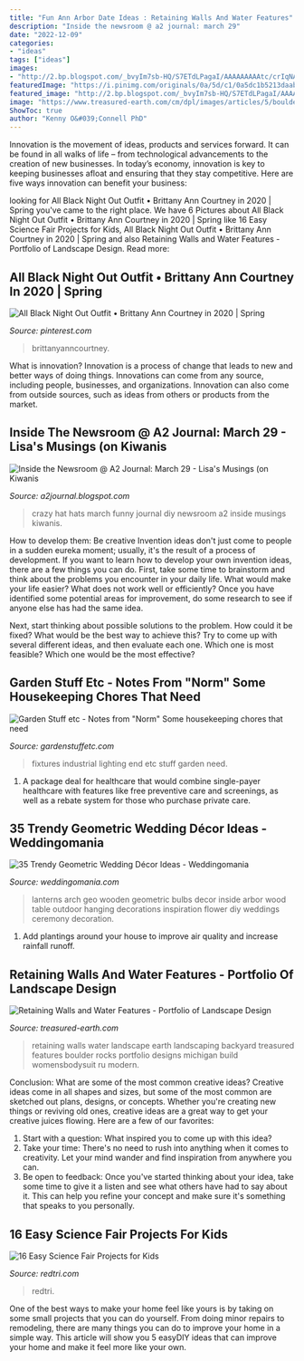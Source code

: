 ```yaml
---
title: "Fun Ann Arbor Date Ideas : Retaining Walls And Water Features"
description: "Inside the newsroom @ a2 journal: march 29"
date: "2022-12-09"
categories:
- "ideas"
tags: ["ideas"]
images:
- "http://2.bp.blogspot.com/_bvyIm7sb-HQ/S7ETdLPagaI/AAAAAAAAAtc/crIqNAOMqpI/s1600/Hat+2.JPG"
featuredImage: "https://i.pinimg.com/originals/0a/5d/c1/0a5dc1b5213daab6f6f3ed5cc15f4aa4.png"
featured_image: "http://2.bp.blogspot.com/_bvyIm7sb-HQ/S7ETdLPagaI/AAAAAAAAAtc/crIqNAOMqpI/s1600/Hat+2.JPG"
image: "https://www.treasured-earth.com/cm/dpl/images/articles/5/boulder-wall-milford-downto.jpg"
ShowToc: true
author: "Kenny O&#039;Connell PhD"
---
```



Innovation is the movement of ideas, products and services forward. It can be found in all walks of life – from technological advancements to the creation of new businesses. In today’s economy, innovation is key to keeping businesses afloat and ensuring that they stay competitive. Here are five ways innovation can benefit your business: 

	

		
looking for All Black Night Out Outfit • Brittany Ann Courtney in 2020 | Spring you've came to the right place. We have 6 Pictures about All Black Night Out Outfit • Brittany Ann Courtney in 2020 | Spring like 16 Easy Science Fair Projects for Kids, All Black Night Out Outfit • Brittany Ann Courtney in 2020 | Spring and also Retaining Walls and Water Features - Portfolio of Landscape Design. Read more:
		
    
## All Black Night Out Outfit • Brittany Ann Courtney In 2020 | Spring

<img loading=lazy src="https://i.pinimg.com/originals/0a/5d/c1/0a5dc1b5213daab6f6f3ed5cc15f4aa4.png" onerror="this.onerror=null;this.src='https://tse3.mm.bing.net/th?id=OIP.5tKKdcAHpsA_mr5NYWvI8gHaLH&amp;pid=15.1';" alt="All Black Night Out Outfit • Brittany Ann Courtney in 2020 | Spring">

_Source: pinterest.com_

>brittanyanncourtney. 

	

What is innovation?
Innovation is a process of change that leads to new and better ways of doing things. Innovations can come from any source, including people, businesses, and organizations. Innovation can also come from outside sources, such as ideas from others or products from the market.

    
## Inside The Newsroom @ A2 Journal: March 29 - Lisa&#039;s Musings (on Kiwanis

<img loading=lazy src="http://2.bp.blogspot.com/_bvyIm7sb-HQ/S7ETdLPagaI/AAAAAAAAAtc/crIqNAOMqpI/s1600/Hat+2.JPG" onerror="this.onerror=null;this.src='https://tse2.mm.bing.net/th?id=OIP.VjLvIkBh7z2UlQ8FM4TH4AHaE8&amp;pid=15.1';" alt="Inside the Newsroom @ A2 Journal: March 29 - Lisa&#039;s Musings (on Kiwanis">

_Source: a2journal.blogspot.com_

>crazy hat hats march funny journal diy newsroom a2 inside musings kiwanis. 

	

How to develop them: Be creative
Invention ideas don't just come to people in a sudden eureka moment; usually, it's the result of a process of development. If you want to learn how to develop your own invention ideas, there are a few things you can do. 
First, take some time to brainstorm and think about the problems you encounter in your daily life. What would make your life easier? What does not work well or efficiently? Once you have identified some potential areas for improvement, do some research to see if anyone else has had the same idea. 

Next, start thinking about possible solutions to the problem. How could it be fixed? What would be the best way to achieve this? Try to come up with several different ideas, and then evaluate each one. Which one is most feasible? Which one would be the most effective?

    
## Garden Stuff Etc - Notes From &quot;Norm&quot; Some Housekeeping Chores That Need

<img loading=lazy src="http://gardenstuffetc.com/yahoo_site_admin/assets/images/SAM_1118.114114200_std.JPG" onerror="this.onerror=null;this.src='https://tse2.mm.bing.net/th?id=OIP.lBFdM3-CTmIF0fjDKov5MwHaI7&amp;pid=15.1';" alt="Garden Stuff etc - Notes from &quot;Norm&quot; Some housekeeping chores that need">

_Source: gardenstuffetc.com_

>fixtures industrial lighting end etc stuff garden need. 

	

1) A package deal for healthcare that would combine single-payer healthcare with features like free preventive care and screenings, as well as a rebate system for those who purchase private care.

    
## 35 Trendy Geometric Wedding Décor Ideas - Weddingomania

<img loading=lazy src="http://i.weddingomania.com/2016/09/28-wooden-geo-lanterns-with-bulbs-inside-for-the-wedding-arch.jpg" onerror="this.onerror=null;this.src='https://tse4.mm.bing.net/th?id=OIP.uVLlZFXrRI61jDaTTH-BYwHaLH&amp;pid=15.1';" alt="35 Trendy Geometric Wedding Décor Ideas - Weddingomania">

_Source: weddingomania.com_

>lanterns arch geo wooden geometric bulbs decor inside arbor wood table outdoor hanging decorations inspiration flower diy weddings ceremony decoration. 

	

1. Add plantings around your house to improve air quality and increase rainfall runoff.

    
## Retaining Walls And Water Features - Portfolio Of Landscape Design

<img loading=lazy src="https://www.treasured-earth.com/cm/dpl/images/articles/5/boulder-wall-milford-downto.jpg" onerror="this.onerror=null;this.src='https://tse2.mm.bing.net/th?id=OIP.XUIuewFQfOi0N22pAYSFcwHaFj&amp;pid=15.1';" alt="Retaining Walls and Water Features - Portfolio of Landscape Design">

_Source: treasured-earth.com_

>retaining walls water landscape earth landscaping backyard treasured features boulder rocks portfolio designs michigan build womensbodysuit ru modern. 

	

Conclusion: What are some of the most common creative ideas?
Creative ideas come in all shapes and sizes, but some of the most common are sketched out plans, designs, or concepts. Whether you're creating new things or reviving old ones, creative ideas are a great way to get your creative juices flowing. Here are a few of our favorites:
1. Start with a question: What inspired you to come up with this idea?
2. Take your time: There's no need to rush into anything when it comes to creativity. Let your mind wander and find inspiration from anywhere you can.
3. Be open to feedback: Once you've started thinking about your idea, take some time to give it a listen and see what others have had to say about it. This can help you refine your concept and make sure it's something that speaks to you personally.

    
## 16 Easy Science Fair Projects For Kids

<img loading=lazy src="https://redtri.com/wp-content/uploads/2020/03/15-easy-science-fair-projects-for-kids.png?is-pending-load=1" onerror="this.onerror=null;this.src='https://tse3.mm.bing.net/th?id=OIP.w1xVGAffpU4_KLqUPJhPbQHaLG&amp;pid=15.1';" alt="16 Easy Science Fair Projects for Kids">

_Source: redtri.com_

>redtri. 

	

One of the best ways to make your home feel like yours is by taking on some small projects that you can do yourself. From doing minor repairs to remodeling, there are many things you can do to improve your home in a simple way. This article will show you 5 easyDIY ideas that can improve your home and make it feel more like your own.


